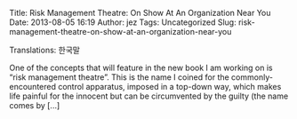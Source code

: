 Title: Risk Management Theatre: On Show At An Organization Near You
Date: 2013-08-05 16:19
Author: jez
Tags: Uncategorized
Slug: risk-management-theatre-on-show-at-an-organization-near-you

Translations: 한국말

One of the concepts that will feature in the new book I am working on is
“risk management theatre”. This is the name I coined for the
commonly-encountered control apparatus, imposed in a top-down way, which
makes life painful for the innocent but can be circumvented by the
guilty (the name comes by [...]
